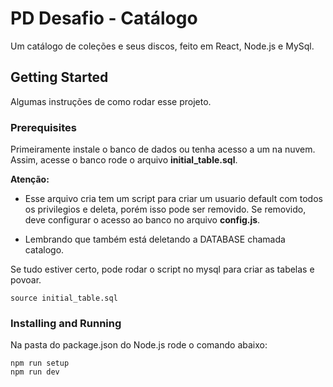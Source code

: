 # PD Desafio - Catálogo

Um catálogo de coleções e seus discos, feito em React, Node.js e MySql.

## Getting Started

Algumas instruções de como rodar esse projeto.

### Prerequisites

Primeiramente instale o banco de dados ou tenha acesso a um na nuvem.
Assim, acesse o banco rode o arquivo **initial_table.sql**.

**Atenção:**
 - Esse arquivo cria tem um script para criar um usuario default com todos os privilegios e deleta, porém isso pode ser removido.
Se removido, deve configurar o acesso ao banco no arquivo **config.js**.

- Lembrando que também está deletando a DATABASE chamada catalogo.

Se tudo estiver certo, pode rodar o script no mysql para criar as tabelas e povoar.

```
source initial_table.sql
```


### Installing and Running

Na pasta do package.json do Node.js rode o comando abaixo:

```
npm run setup
npm run dev
```
